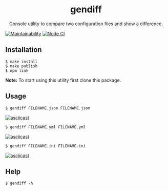 <div align="center">
  <h1>gendiff</h1>
  <p>Console utility to compare two configuration files and show a difference.</p>
</div>

[![Maintainability](https://api.codeclimate.com/v1/badges/9567aa49ed7a59f9d9f1/maintainability)](https://codeclimate.com/github/alexunnt/frontend-project-lvl2/maintainability)
[![Node CI](https://github.com/alexunnt/frontend-project-lvl2/workflows/Node%20CI/badge.svg)](https://github.com/alexunnt/frontend-project-lvl2/actions)

## Installation

```
$ make install
$ make publish
$ npm link
```
**Note:** To start using this utility first clone this package.

## Usage

```
$ gendiff FILENAME.json FILENAME.json
```
[![asciicast](https://asciinema.org/a/309073.svg)](https://asciinema.org/a/309073)
```
$ gendiff FILENAME.yml FILENAME.yml
```
[![asciicast](https://asciinema.org/a/309074.svg)](https://asciinema.org/a/309074)
```
$ gendiff FILENAME.ini FILENAME.ini
```
[![asciicast](https://asciinema.org/a/309075.svg)](https://asciinema.org/a/309075)

## Help

```
$ gendiff -h
```
